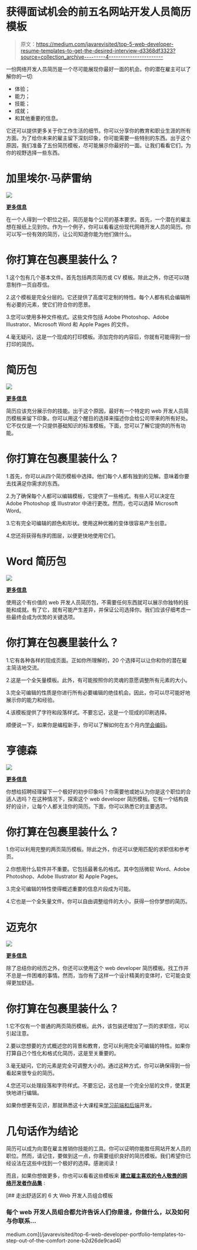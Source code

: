 # 获得面试机会的前五名网站开发人员简历模板

> 原文：<https://medium.com/javarevisited/top-5-web-developer-resume-templates-to-get-the-desired-interview-d3368df3323?source=collection_archive---------4----------------------->

一份网络开发人员简历是一个尽可能展现你最好一面的机会。你的潜在雇主可以了解你的一切:

*   体验；
*   能力；
*   技能；
*   成就；
*   和其他重要的信息。

它还可以提供更多关于你工作生活的细节。你可以分享你的教育和职业生涯的所有方面。为了给你未来的雇主留下深刻印象，你可能需要一些特别的东西。出于这个原因，我们准备了五份简历模板，尽可能展示你最好的一面。让我们看看它们，为你的视野选择一些东西。

# 加里埃尔·马萨雷纳

![](img/078cd47ce61c825540b37137d16763ec.png)

[**更多信息**](https://www.templatemonster.com/resumes/gariel-masarena-resume-template-76948.html?aff=javarevisited&utm_campaign=webdeveloper_resume&utm_source=javarevisited&utm_medium=referral)

在一个人得到一个职位之前，简历是每个公司的基本要求。首先，一个潜在的雇主想在报纸上见到你。作为一个例子，你可以看看这份现代网络开发人员的简历。你可以写一份有效的简历，让公司知道你能为他们做什么。

# 你打算在包裹里装什么？

1.这个包有几个基本文件。首先包括两页简历或 CV 模板。除此之外，你还可以随意制作一页自荐信。

2.这个模板是完全分层的。它还提供了高度可定制的特性。每个人都有机会编辑所有必要的元素，使它们符合你的愿景。

3.您可以使用多种文件格式。这些文件包括 Adobe Photoshop、Adobe Illustrator、Microsoft Word 和 Apple Pages 的文件。

4.毫无疑问，这是一个现成的打印模板。添加完你的内容后，你就有可能得到一份打印的简历。

# 简历包

![](img/c169808fc98ee87f47669dbd7d27f242.png)

[**更多信息**](https://www.templatemonster.com/resumes/bundle-resume-template-88988.html?aff=javarevisited&utm_campaign=webdeveloper_resume&utm_source=javarevisited&utm_medium=referral)

简历应该充分展示你的技能。出于这个原因，最好有一个特定的 web 开发人员简历模板来留下印象。你可以用这个醒目的选择来描述你会给公司带来的所有好处。它不仅仅是一个只提供基础知识的标准模板。下面，您可以了解它提供的所有功能。

# 你打算在包裹里装什么？

1.首先，你可以从四个简历模板中选择。他们每个人都有独到的见解。意味着你要去找满足你需求的东西。

2.为了确保每个人都可以编辑模板，它提供了一些格式。有些人可以决定在 Adobe Photoshop 或 Illustrator 中进行更改。然而，也可以选择 Microsoft Word。

3.它有完全可编辑的颜色和形状。使用这种优雅的变体很容易产生创意。

4.您还将获得有序的图层，以便更快地使用它们。

# Word 简历包

![](img/9982c90e068f5a69f2313a89cdd098d3.png)

[**更多信息**](https://www.templatemonster.com/resumes/word-bundle-resume-template-83607.html?aff=javarevisited&utm_campaign=webdeveloper_resume&utm_source=javarevisited&utm_medium=referral)

使用这个有价值的 web 开发人员简历包，不需要任何东西就可以展示你独特的技能和成就。有了它，就有可能产生差异，并保证公司选择你。我们应该仔细考虑一些最终会成为优势的关键选项。

# 你打算在包裹里装什么？

1.它有各种各样的现成页面。正如你所理解的，20 个选择可以让你和你的潜在雇主简洁地交流。

2.这是一个全矢量模板。此外，有可能按照你的灵魂的意愿调整所有元素的大小。

3.完全可编辑的性质是你进行所有必要编辑的绝佳机会。因此，你可以尽可能好地展示你的能力和经验。

4.该模板提供了字符和段落样式。不要忘记，这是一个现成的印刷选择。

顺便说一下，如果你是编程新手，你可以了解如何在五个月内[学会编码](/javarevisited/learn-to-code-in-5-months-get-hired-and-thrive-as-a-web-developer-5ab6838b2f07?source=false---------0)。

# 亨德森

![](img/d478b0f771c55588822056dff8e89278.png)

[**更多信息**](https://www.templatemonster.com/resumes/henderson-resume-template-79183.html?aff=javarevisited&utm_campaign=webdeveloper_resume&utm_source=javarevisited&utm_medium=referral)

你想给招聘经理留下一个极好的初步印象吗？你需要他或她认为你是这个职位的合适人选吗？在这种情况下，探索这个 web developer 简历模板。它有一个结构良好的设计，让每个人都关注你的简历。下面，你可以熟悉它的主要选项。

# 你打算在包裹里装什么？

1.你可以利用完整的两页简历模板。除此之外，你还可以使用匹配的求职信和参考页。

2.你想用什么软件并不重要。它包括最著名的格式。其中包括微软 Word、Adobe Photoshop、Adobe Illustrator 和 Apple Pages。

3.完全可编辑的特性使得概述重要的信息片段成为可能。

4.它也是一个全矢量文件。你可以自由调整组件的大小，获得一份你梦想的简历。

# 迈克尔

![](img/37e227503d95f33cdcffbfd4f49cf717.png)

[**更多信息**](https://www.templatemonster.com/resumes/82495.html?aff=javarevisited&utm_campaign=webdeveloper_resume&utm_source=javarevisited&utm_medium=referral)

除了总结你的经历之外，你还可以使用这个 web developer 简历模板。找工作并不总是一件困难的事情。然而，当你有了这样一个设计精美的变体时，它可能会变得更加舒适。

# 你打算在包裹里装什么？

1.它不仅有一个普通的两页简历模板。此外，该包装还增加了一页的求职信，可以引起注意。

2.要以您想要的方式概述您的背景和教育，您可以利用完全可编辑的特性。如果你打算自己个性化和格式化简历，这是至关重要的。

3.毫无疑问，它的元素是完全可调整大小的。通过这种方式，你可以确保得到一份看起来很专业的简历。

4.您还可以处理段落和字符样式。不要忘记，这也是一个完全分层的文件，使其更快地进行编辑。

如果你想更有见识，那就熟悉这十大课程来[学习前端和后端](/javarevisited/top-10-courses-to-learn-frontend-and-backend-development-in-2020-710d2d57e008)开发。

# 几句话作为结论

简历可以成为向潜在雇主推销你技能的工具。你可以证明你能胜任网站开发人员的职位。然而，请记住，要做到这一点，你需要组织良好的简历模板。我们希望你已经设法在这些中找到一个极好的选择。感谢阅读！

而且，如果你想做更多，你也可以看看这些模板来 [**建立雇主喜欢的令人敬畏的网络开发者作品集**](/javarevisited/top-6-web-developer-portfolio-templates-to-step-out-of-the-comfort-zone-b2d26de9cad4) :

[](/javarevisited/top-6-web-developer-portfolio-templates-to-step-out-of-the-comfort-zone-b2d26de9cad4) [## 走出舒适区的 6 大 Web 开发人员组合模板

### 每个 web 开发人员组合都允许告诉人们你是谁，你做什么，以及如何与你联系…

medium.com](/javarevisited/top-6-web-developer-portfolio-templates-to-step-out-of-the-comfort-zone-b2d26de9cad4)